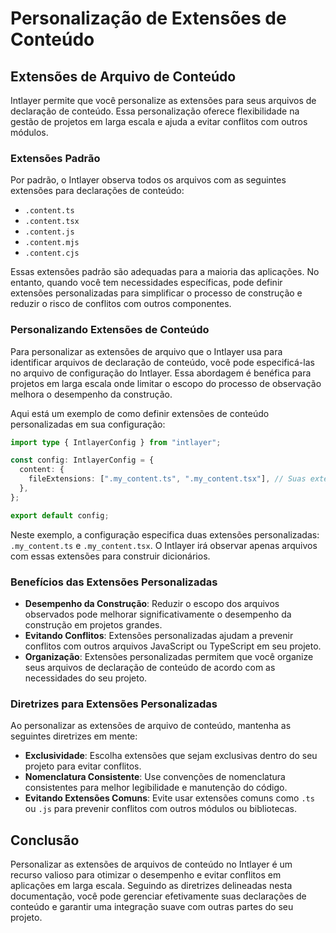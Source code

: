 # Personalização de Extensões de Conteúdo

## Extensões de Arquivo de Conteúdo

Intlayer permite que você personalize as extensões para seus arquivos de declaração de conteúdo. Essa personalização oferece flexibilidade na gestão de projetos em larga escala e ajuda a evitar conflitos com outros módulos.

### Extensões Padrão

Por padrão, o Intlayer observa todos os arquivos com as seguintes extensões para declarações de conteúdo:

- `.content.ts`
- `.content.tsx`
- `.content.js`
- `.content.mjs`
- `.content.cjs`

Essas extensões padrão são adequadas para a maioria das aplicações. No entanto, quando você tem necessidades específicas, pode definir extensões personalizadas para simplificar o processo de construção e reduzir o risco de conflitos com outros componentes.

### Personalizando Extensões de Conteúdo

Para personalizar as extensões de arquivo que o Intlayer usa para identificar arquivos de declaração de conteúdo, você pode especificá-las no arquivo de configuração do Intlayer. Essa abordagem é benéfica para projetos em larga escala onde limitar o escopo do processo de observação melhora o desempenho da construção.

Aqui está um exemplo de como definir extensões de conteúdo personalizadas em sua configuração:

```typescript
import type { IntlayerConfig } from "intlayer";

const config: IntlayerConfig = {
  content: {
    fileExtensions: [".my_content.ts", ".my_content.tsx"], // Suas extensões personalizadas
  },
};

export default config;
```

Neste exemplo, a configuração especifica duas extensões personalizadas: `.my_content.ts` e `.my_content.tsx`. O Intlayer irá observar apenas arquivos com essas extensões para construir dicionários.

### Benefícios das Extensões Personalizadas

- **Desempenho da Construção**: Reduzir o escopo dos arquivos observados pode melhorar significativamente o desempenho da construção em projetos grandes.
- **Evitando Conflitos**: Extensões personalizadas ajudam a prevenir conflitos com outros arquivos JavaScript ou TypeScript em seu projeto.
- **Organização**: Extensões personalizadas permitem que você organize seus arquivos de declaração de conteúdo de acordo com as necessidades do seu projeto.

### Diretrizes para Extensões Personalizadas

Ao personalizar as extensões de arquivo de conteúdo, mantenha as seguintes diretrizes em mente:

- **Exclusividade**: Escolha extensões que sejam exclusivas dentro do seu projeto para evitar conflitos.
- **Nomenclatura Consistente**: Use convenções de nomenclatura consistentes para melhor legibilidade e manutenção do código.
- **Evitando Extensões Comuns**: Evite usar extensões comuns como `.ts` ou `.js` para prevenir conflitos com outros módulos ou bibliotecas.

## Conclusão

Personalizar as extensões de arquivos de conteúdo no Intlayer é um recurso valioso para otimizar o desempenho e evitar conflitos em aplicações em larga escala. Seguindo as diretrizes delineadas nesta documentação, você pode gerenciar efetivamente suas declarações de conteúdo e garantir uma integração suave com outras partes do seu projeto.
